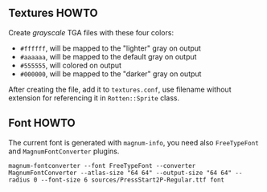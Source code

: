 Textures HOWTO
--------------

Create *grayscale* TGA files with these four colors:

-   `#ffffff`, will be mapped to the "lighter" gray on output
-   `#aaaaaa`, will be mapped to the default gray on output
-   `#555555`, will colored on output
-   `#000000`, will be mapped to the "darker" gray on output

After creating the file, add it to `textures.conf`, use filename without
extension for referencing it in `Rotten::Sprite` class.

Font HOWTO
----------

The current font is generated with `magnum-info`, you need also `FreeTypeFont`
and `MagnumFontConverter` plugins.

    magnum-fontconverter --font FreeTypeFont --converter MagnumFontConverter --atlas-size "64 64" --output-size "64 64" --radius 0 --font-size 6 sources/PressStart2P-Regular.ttf font

